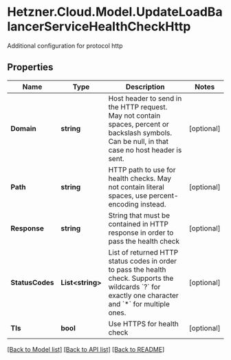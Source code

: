 # Hetzner.Cloud.Model.UpdateLoadBalancerServiceHealthCheckHttp
Additional configuration for protocol http

## Properties

Name | Type | Description | Notes
------------ | ------------- | ------------- | -------------
**Domain** | **string** | Host header to send in the HTTP request. May not contain spaces, percent or backslash symbols. Can be null, in that case no host header is sent. | [optional] 
**Path** | **string** | HTTP path to use for health checks. May not contain literal spaces, use percent-encoding instead. | [optional] 
**Response** | **string** | String that must be contained in HTTP response in order to pass the health check | [optional] 
**StatusCodes** | **List&lt;string&gt;** | List of returned HTTP status codes in order to pass the health check. Supports the wildcards &#x60;?&#x60; for exactly one character and &#x60;*&#x60; for multiple ones. | [optional] 
**Tls** | **bool** | Use HTTPS for health check | [optional] 

[[Back to Model list]](../../README.md#documentation-for-models) [[Back to API list]](../../README.md#documentation-for-api-endpoints) [[Back to README]](../../README.md)

